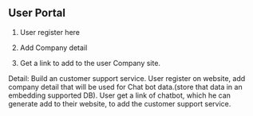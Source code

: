 ## User Portal

1. User register here

2. Add Company detail

3. Get a link to add to the user Company site.

Detail:
Build an customer support service.
User register on website, add company detail that will be used for Chat bot data.(store that data in an embedding supported DB).
User get a link of chatbot, which he can generate add to their website, to add the customer support service.
